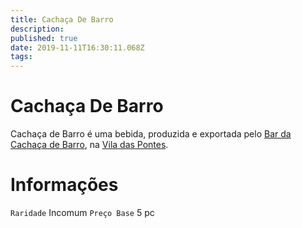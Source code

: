 ```yaml
---
title: Cachaça De Barro
description: 
published: true
date: 2019-11-11T16:30:11.068Z
tags: 
---
```


<!-- SUBTITLE: Visão geral sobre Cachaça De Barro -->

# Cachaça De Barro
Cachaça de Barro é uma bebida, produzida e exportada pelo [Bar da Cachaça de Barro](/lugares/plano-material/drafeon/sudeste-de-drafeon/vila-das-pontes/bar-da-cachaca-de-barro#bar-da-cachaca-de-barro), na [Vila das Pontes](/lugares/plano-material/drafeon/sudeste-de-drafeon/vila-das-pontes#vila-das-pontes). 

# Informações
`Raridade` Incomum
`Preço Base` 5 pc

